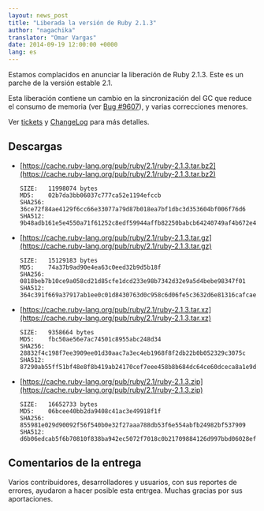 ```yaml
---
layout: news_post
title: "Liberada la versión de Ruby 2.1.3"
author: "nagachika"
translator: "Omar Vargas"
date: 2014-09-19 12:00:00 +0000
lang: es
---
```


Estamos complacidos en anunciar la liberación de Ruby 2.1.3.
Este es un parche de la versión estable 2.1.

Esta liberación contiene un cambio en la sincronización del GC que reduce el consumo de memoria
(ver [Bug #9607](https://bugs.ruby-lang.org/issues/9607)), y varias correcciones menores.

Ver [tickets](https://bugs.ruby-lang.org/projects/ruby-21/issues?set_filter=1&amp;status_id=5)
y [ChangeLog](https://svn.ruby-lang.org/repos/ruby/tags/v2_1_3/ChangeLog)
para más detalles.

## Descargas

* [https://cache.ruby-lang.org/pub/ruby/2.1/ruby-2.1.3.tar.bz2](https://cache.ruby-lang.org/pub/ruby/2.1/ruby-2.1.3.tar.bz2)

      SIZE:   11998074 bytes
      MD5:    02b7da3bb06037c777ca52e1194efccb
      SHA256: 36ce72f84ae4129f6cc66e33077a79d87b018ea7bf1dbc3d353604bf006f76d6
      SHA512: 9b48adb161e5e4550a71f61252c8edf59944affb82250babcb64240749af4b672e4a54ccd0feac5b36ea447a358b350b5080125ef2d4acf6e9e8b1ab82612f48

* [https://cache.ruby-lang.org/pub/ruby/2.1/ruby-2.1.3.tar.gz](https://cache.ruby-lang.org/pub/ruby/2.1/ruby-2.1.3.tar.gz)

      SIZE:   15129183 bytes
      MD5:    74a37b9ad90e4ea63c0eed32b9d5b18f
      SHA256: 0818beb7b10ce9a058cd21d85cfe1dcd233e98b7342d32e9a5d4bebe98347f01
      SHA512: 364c391f669a37917ab1ee0c01d8430763d0c958c6d06fe5c3632d6e81316cafcae8b392b680d64c1692744585ac9286cb6408d7514e8a1f4dbd88ee314be99e

* [https://cache.ruby-lang.org/pub/ruby/2.1/ruby-2.1.3.tar.xz](https://cache.ruby-lang.org/pub/ruby/2.1/ruby-2.1.3.tar.xz)

      SIZE:   9358664 bytes
      MD5:    fbc50ae56e7ac74501c8955abc248d34
      SHA256: 28832f4c198f7ee3909ee01d30aac7a3ec4eb1968f8f2db22b0b052329c3075c
      SHA512: 87290ab55ff51bf48e8f8b419ab24170cef7eee458b8b684dc64ce60dceca8a1e9d527975b032e89c693880c22a57853d5fc93e247c38682320c8831006c48ca

* [https://cache.ruby-lang.org/pub/ruby/2.1/ruby-2.1.3.zip](https://cache.ruby-lang.org/pub/ruby/2.1/ruby-2.1.3.zip)

      SIZE:   16652733 bytes
      MD5:    06bcee40bb2da9408c41ac3e49918f1f
      SHA256: 855981e029d90092f56f540b0e32f27aaa788db53f6e554abfb24982bf537909
      SHA512: d6b06edcab5f6b70810f838ba942ec5072f7018c0b21709884126d997bbd06028ef74f4b2f7bf439255e165599ee6a94e097bcfc52b72d5cfbf16b2e4476316f


## Comentarios de la entrega

Varios contribuidores, desarrolladores y usuarios, con sus reportes de errores,
ayudaron a hacer posible esta entrgea.
Muchas gracias por sus aportaciones.
